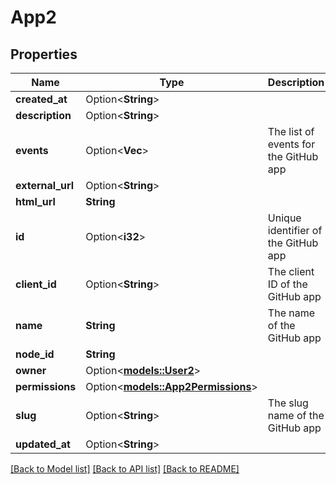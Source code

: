 # App2

## Properties

Name | Type | Description | Notes
------------ | ------------- | ------------- | -------------
**created_at** | Option<**String**> |  | 
**description** | Option<**String**> |  | 
**events** | Option<**Vec<String>**> | The list of events for the GitHub app | [optional]
**external_url** | Option<**String**> |  | 
**html_url** | **String** |  | 
**id** | Option<**i32**> | Unique identifier of the GitHub app | 
**client_id** | Option<**String**> | The client ID of the GitHub app | [optional]
**name** | **String** | The name of the GitHub app | 
**node_id** | **String** |  | 
**owner** | Option<[**models::User2**](User_2.md)> |  | 
**permissions** | Option<[**models::App2Permissions**](App_2_permissions.md)> |  | [optional]
**slug** | Option<**String**> | The slug name of the GitHub app | [optional]
**updated_at** | Option<**String**> |  | 

[[Back to Model list]](../README.md#documentation-for-models) [[Back to API list]](../README.md#documentation-for-api-endpoints) [[Back to README]](../README.md)


